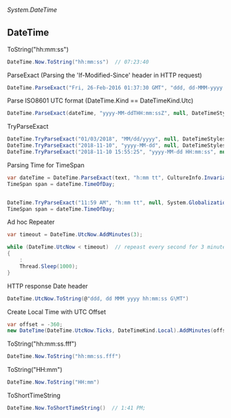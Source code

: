 ###### System.DateTime
## DateTime

ToString("hh:mm:ss")
``` csharp
DateTime.Now.ToString("hh:mm:ss")  // 07:23:40
```

ParseExact (Parsing the 'If-Modified-Since' header in HTTP request)
``` csharp
DateTime.ParseExact("Fri, 26-Feb-2016 01:37:30 GMT", "ddd, dd-MMM-yyyy hh:mm:ss GMT", null, DateTimeStyles.AssumeUniversal | DateTimeStyles.AdjustToUniversal)
```

Parse ISO8601 UTC format (DateTime.Kind == DateTimeKind.Utc)
``` csharp
DateTime.ParseExact(dateTime, "yyyy-MM-ddTHH:mm:ssZ", null, DateTimeStyles.AdjustToUniversal)
```

TryParseExact
``` csharp
DateTime.TryParseExact("01/03/2018", "MM/dd/yyyy", null, DateTimeStyles.None, out var dateTime)
DateTime.TryParseExact("2018-11-10", "yyyy-MM-dd", null, DateTimeStyles.AssumeLocal, out var dateTime)
DateTime.TryParseExact("2018-11-10 15:55:25", "yyyy-MM-dd HH:mm:ss", null, DateTimeStyles.None, out var dateTime)
```

Parsing Time for TimeSpan
``` csharp
var dateTime = DateTime.ParseExact(text, "h:mm tt", CultureInfo.InvariantCulture);
TimeSpan span = dateTime.TimeOfDay;


DateTime.TryParseExact("11:59 AM", "h:mm tt", null, System.Globalization.DateTimeStyles.None, out var dateTime)
TimeSpan span = dateTime.TimeOfDay;
```

Ad hoc Repeater 
``` csharp
var timeout = DateTime.UtcNow.AddMinutes(3);

while (DateTime.UtcNow < timeout)  // repeast every second for 3 minutes..
{
    :
    Thread.Sleep(1000);
}
```

HTTP response Date header
``` csharp
DateTime.UtcNow.ToString(@"ddd, dd MMM yyyy hh:mm:ss G\MT")
```

Create Local Time with UTC Offset
``` csharp
var offset = -360;
new DateTime(DateTime.UtcNow.Ticks, DateTimeKind.Local).AddMinutes(offset)
```

ToString("hh:mm:ss.fff")
``` csharp
DateTime.Now.ToString("hh:mm:ss.fff")
```

ToString("HH:mm")
``` csharp
DateTime.Now.ToString("HH:mm")
```

ToShortTimeString
``` csharp
DateTime.Now.ToShortTimeString()  // 1:41 PM;
```


